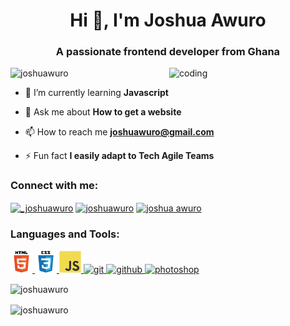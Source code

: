 <h1 align="center">Hi 👋, I'm Joshua Awuro</h1>
<h3 align="center">A passionate frontend developer from Ghana</h3>
<img align="right" alt="coding" width="250" src="https://i.pinimg.com/originals/81/17/8b/81178b47a8598f0c81c4799f2cdd4057.gif">

<p align="left"> <img src="https://komarev.com/ghpvc/?username=joshuawuro&label=Profile%20views&color=0e75b6&style=flat" alt="joshuawuro" /> </p>

- 🌱 I’m currently learning **Javascript**

- 💬 Ask me about **How to get a website**

- 📫 How to reach me **joshuawuro@gmail.com**

- ⚡ Fun fact **I easily adapt to Tech Agile Teams**

<h3 align="left">Connect with me:</h3>
<p align="left">
<a href="https://instagram.com/_joshuawuro" target="blank"><img align="center" src="https://raw.githubusercontent.com/rahuldkjain/github-profile-readme-generator/master/src/images/icons/Social/instagram.svg" alt="_joshuawuro" height="30" width="40" /></a>
<a href="https://x.com/joshuawuro" target="blank"><img align="center" src="https://upload.wikimedia.org/wikipedia/commons/5/5a/X_icon_2.svg" alt="joshuawuro" height="30" width="40" /></a>
<a href="https://linkedin.com/in/joshua awuro" target="blank"><img align="center" src="https://raw.githubusercontent.com/rahuldkjain/github-profile-readme-generator/master/src/images/icons/Social/linked-in-alt.svg" alt="joshua awuro" height="30" width="40" /></a>
</p>

<h3 align="left">Languages and Tools:</h3>
<p align="left"> 
<a href="https://www.w3.org/html/" target="_blank" rel="noreferrer"> <img src="https://raw.githubusercontent.com/devicons/devicon/master/icons/html5/html5-original-wordmark.svg" alt="html5" width="35" height="35"/> </a>
<a href="https://www.w3schools.com/css/" target="_blank" rel="noreferrer"> <img src="https://raw.githubusercontent.com/devicons/devicon/master/icons/css3/css3-original-wordmark.svg" alt="css3" width="35" height="35"/> </a> 
<a href="https://developer.mozilla.org/en-US/docs/Web/JavaScript" target="_blank" rel="noreferrer"> <img src="https://raw.githubusercontent.com/devicons/devicon/master/icons/javascript/javascript-original.svg" alt="javascript" width="35" height="35"/> 
</a>
<a href="https://git-scm.com/" target="_blank" rel="noreferrer"> <img src="https://www.vectorlogo.zone/logos/git-scm/git-scm-icon.svg" alt="git" width="35" height="35"/> 
</a> 
<a href="https://github.com/" target="_blank" rel="noreferrer"> <img src="https://www.vectorlogo.zone/logos/github/github-tile.svg" alt="github" width="35" height="35"/> 
</a> 
<a href="https://www.photoshop.com/en" target="_blank" rel="noreferrer"> <img src="https://upload.wikimedia.org/wikipedia/commons/a/af/Adobe_Photoshop_CC_icon.svg" alt="photoshop" width="35" height="35"/> </a> 
</p>

<p><img align="center" src="https://github-readme-stats.vercel.app/api/top-langs?username=joshuawuro&show_icons=true&locale=en&layout=compact" alt="joshuawuro" /></p>

<p><img align="center" src="https://github-readme-streak-stats.herokuapp.com/?user=joshuawuro&" alt="joshuawuro" /></p>
